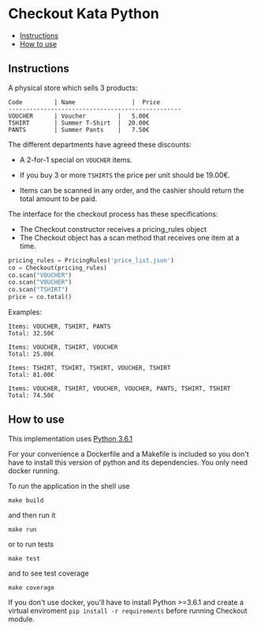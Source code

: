 # Checkout Kata Python

- [Instructions](#instructions)
- [How to use](#how-to-use-this-solution)

## Instructions

A physical store which sells 3 products:

``` 
Code         | Name                |  Price
-------------------------------------------------
VOUCHER      | Voucher         |   5.00€
TSHIRT       | Summer T-Shirt  |  20.00€
PANTS        | Summer Pants    |   7.50€
```

The different departments have agreed these discounts:

 * A 2-for-1 special on `VOUCHER` items.

 * If you buy 3 or more `TSHIRTS` the price per unit should be 19.00€.
  
 * Items can be scanned in any order, and the cashier should return the total amount to be paid.
 
The interface for the checkout process has these specifications:
 * The Checkout constructor receives a pricing_rules object
 * The Checkout object has a scan method that receives one item at a time.

```python
pricing_rules = PricingRules('price_list.json')
co = Checkout(pricing_rules)
co.scan("VOUCHER")
co.scan("VOUCHER")
co.scan("TSHIRT")
price = co.total()
```

Examples:

    Items: VOUCHER, TSHIRT, PANTS
    Total: 32.50€

    Items: VOUCHER, TSHIRT, VOUCHER
    Total: 25.00€

    Items: TSHIRT, TSHIRT, TSHIRT, VOUCHER, TSHIRT
    Total: 81.00€

    Items: VOUCHER, TSHIRT, VOUCHER, VOUCHER, PANTS, TSHIRT, TSHIRT
    Total: 74.50€

## How to use

This implementation uses [Python 3.6.1](https://www.python.org/)

For your convenience a Dockerfile and a Makefile is included so you don't have to install this version of python and its dependencies. You only need docker running.

To run the application in the shell use 

`make build`

and then run it  

`make run`

or to run tests

`make test`

and to see test coverage

`make coverage`

If you don't use docker, you'll have to install Python >=3.6.1 and create a virtual enviroment `pip install -r requirements` before running Checkout module.
